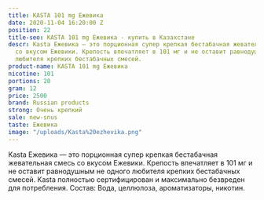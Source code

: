 ```yaml
---
title: KASTA 101 mg Ежевика
date: 2020-11-04 16:20:00 Z
position: 22
title-seo: KASTA 101 mg Ежевика - купить в Казахстане
descr: Kasta Ежевика — это порционная супер крепкая бестабачная жевательная смесь
  со вкусом Ежевики. Крепость впечатляет в 101 мг и не оставит равнодушным не одного
  любителя крепких бестабачных смесей.
product-name: KASTA 101 mg Ежевика
nicotine: 101
portions: 20
gram: 12
price: 2500
brand: Russian products
strong: Очень крепкий
sale: new-snus
taste: Ежевика
image: "/uploads/Kasta%20ezhevika.png"
---
```


Kasta Ежевика — это порционная супер крепкая бестабачная жевательная смесь со вкусом Ежевики. Крепость впечатляет в 101 мг и не оставит равнодушным не одного любителя крепких бестабачных смесей.
Kasta полностью сертифицирован и максимально безвреден для потребления. Состав: Вода, целлюлоза, ароматизаторы, никотин.